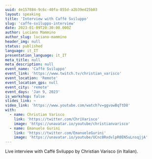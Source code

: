 ```yaml
---
uuid: 4e157884-9c6c-40fa-855d-a2b39ed25b03
layout: speaking
title: 'Interview with Caffé Sviluppo'
slug: 'caffe-sviluppo-interview'
date: 2023-01-09T20:30:00.000Z
author: Luciano Mammino
author_slug: luciano-mammino
header_img: null
status: published
language: it_IT
presentation_language: it_IT
meta_title: null
meta_description: null
event_name: 'Caffé Sviluppo'
event_link: 'https://www.twitch.tv/christian_varisco'
event_location: 'Remote'
event_location_gps: null
event_city: 'remote'
event_days: 'Jan 9, 2023'
is_workshop: false
slides_link: ~
video_link: 'https://www.youtube.com/watch?v=ggvowBqTtD8'
with:
  - name: Christian Varisco
    link: 'https://twitter.com/ChriVarisco'
    image: 'https://unavatar.io/youtube/christianvarisco'
  - name: Emanuele Gurini
    link: 'https://twitter.com/EmanueleGurini'
    image: 'https://unavatar.io/youtube/UCnc0RxdvlpR0EN5uLnsqjjA'
---
```


Live interview with Caffé Sviluppo by Christian Varisco (in Italian).